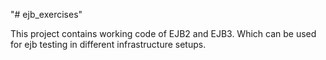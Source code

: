 "# ejb_exercises" 

This project contains working code of EJB2 and EJB3. Which can be used for ejb testing in different infrastructure setups. 